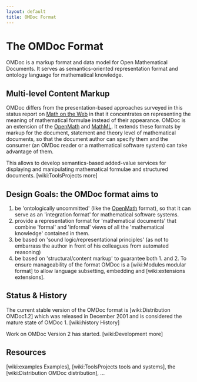 ```yaml
---
layout: default
title: OMDoc Format
---
```

# The OMDoc Format

OMDoc is a markup format and data model for Open Mathematical Documents. It serves as semantics-oriented representation format and ontology language for mathematical knowledge.
 
## Multi-level Content Markup
 
OMDoc differs from the presentation-based approaches surveyed in this status report on [Math on the Web]("http://www.mathtype.com/webmath/status/default.stm") in that it concentrates on representing the meaning of mathematical formulae instead of their appearance. OMDoc is an extension of the [OpenMath]("http://www.openmath.org") and  [MathML]("http://www.w3.org/TR/MathML2/"). It extends these formats by markup for the document, statement and theory level of mathematical documents, so that the document author can specify them and the consumer (an OMDoc reader or a mathematical software system) can take advantage of them.

This allows to develop semantics-based added-value services for displaying and manipulating mathematical formulae and structured documents. [wiki:ToolsProjects more]
 
## Design Goals: the OMDoc format aims to

1. be 'ontologically uncommitted' (like the [OpenMath]("http://www.openmath.org") format), so that it can serve as an 'integration format' for mathematical software systems. 
2. provide a representation format for 'mathematical documents' that combine 'formal' and 'informal' views of all the 'mathematical knowledge' contained in them. 
3. be based on 'sound logic/representational principles' (as not to embarrass the author in front of his colleagues from automated reasoning) 
4. be based on 'structural/content markup' to guarantee both 1. and 2. To ensure manageability of the format OMDoc is a [wiki:Modules modular format] to allow language subsetting, embedding and [wiki:extensions extensions]. 
 
## Status & History
 
The current stable version of the OMDoc format is [wiki:Distribution OMDoc1.2] which was released in December 2001 and is considered the mature state of OMDoc 1. [wiki:history History]

Work on OMDoc Version 2 has started. [wiki:Development more]
 
## Resources
 
[wiki:examples Examples], [wiki:ToolsProjects tools and systems], the [wiki:Distribution OMDoc distribution], ...

